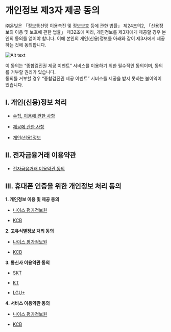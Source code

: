 # 개인정보 제3자 제공 동의  

 ㈜온빛은 「정보통신망 이용촉진 및 정보보호 등에 관한 법률」 제24조의2, 「신용정보의 이용 및 보호에 관한 법률」 제32조에 따라, 개인정보를 제3자에게 제공할 경우 본인의 동의를 얻어야 합니다. 이에 본인의 개인(신용)정보를 아래와 같이 제3자에게 제공하는 것에 동의합니다.  

![Alt text](https://raw.githubusercontent.com/onvit/onvit.github.io/master/termsImg11.png)

 이 동의는 “종합검진권 제공 이벤트” 서비스를 이용하기 위한 필수적인 동의이며, 동의를 거부할 권리가 있습니다.   
동의를 거부할 경우 “종합검진권 제공 이벤트” 서비스를 제공을 받지 못하는 불이익이 있습니다.   


## **I. 개인(신용)정보 처리**

* [수집, 이용에 관한 사항](https://jumpy-ranunculus-cec.notion.site/1-f3964e69944240a19a496ff00e7b64d5)
  
* [제공에 관한 사항](https://jumpy-ranunculus-cec.notion.site/2-5560d710cb0145688dbb28c07a38f2dc)

* [개인(신용)정보](https://jumpy-ranunculus-cec.notion.site/3-251ef766ffae42688c20d86e7ad4d96c)


## **II. 전자금융거래 이용약관**

* [전자금융거래 이용약관 동의](https://jumpy-ranunculus-cec.notion.site/7b768bd867044722a019d07a4724378d)


## **III. 휴대폰 인증을 위한 개인정보 처리 동의**


**1. 개인정보 이용 및 제공 동의**

* [나이스 평가정보원](https://jumpy-ranunculus-cec.notion.site/NICE-4097b8144db6465686a5b3b9e2a0f937)

* [KCB](https://jumpy-ranunculus-cec.notion.site/KCB-999cb13542ac41bcb48cacf4242aa182)


**2. 고유식별정보 처리 동의**

* [나이스 평가정보원](https://jumpy-ranunculus-cec.notion.site/NICE-b4228c4bc50149af889c1af20ec08c8e)

* [KCB](https://jumpy-ranunculus-cec.notion.site/KCB-d084005f0c4e4e79ac53daa11521a2b3)


**3. 통신사 이용약관 동의**

* [SKT](https://jumpy-ranunculus-cec.notion.site/SKT-6be43358619540bc9aaf55f6654f72f4)

* [KT](https://jumpy-ranunculus-cec.notion.site/KT-4404bc457df44446a75ab880522497c8)

* [LGU+](https://jumpy-ranunculus-cec.notion.site/U-61e5c3ac77d441ddad3a8a7ca7407576)


**4. 서비스 이용약관 동의**

* [나이스 평가정보원](https://jumpy-ranunculus-cec.notion.site/NICE-f0f6d7d4b6aa44fe94628e088b1a61b6)

* [KCB](https://jumpy-ranunculus-cec.notion.site/KDB-c4e8d689443a454b842f80c995da3c55)
